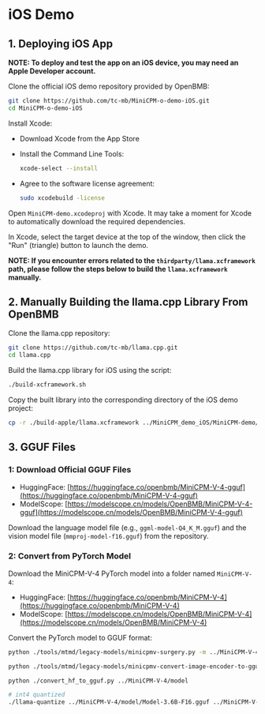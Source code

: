 # iOS Demo

## 1. Deploying iOS App

**NOTE: To deploy and test the app on an iOS device, you may need an Apple Developer account.**

Clone the official iOS demo repository provided by OpenBMB:

```bash
git clone https://github.com/tc-mb/MiniCPM-o-demo-iOS.git
cd MiniCPM-o-demo-iOS
```

Install Xcode:

* Download Xcode from the App Store
* Install the Command Line Tools:

  ```bash
  xcode-select --install
  ```
* Agree to the software license agreement:

  ```bash
  sudo xcodebuild -license
  ```

Open `MiniCPM-demo.xcodeproj` with Xcode. It may take a moment for Xcode to automatically download the required dependencies.

In Xcode, select the target device at the top of the window, then click the "Run" (triangle) button to launch the demo.

**NOTE: If you encounter errors related to the `thirdparty/llama.xcframework` path, please follow the steps below to build the `llama.xcframework` manually.**

## 2. Manually Building the llama.cpp Library From OpenBMB

Clone the llama.cpp repository:

```bash
git clone https://github.com/tc-mb/llama.cpp.git
cd llama.cpp
```

Build the llama.cpp library for iOS using the script:

```bash
./build-xcframework.sh
```

Copy the built library into the corresponding directory of the iOS demo project:

```bash
cp -r ./build-apple/llama.xcframework ../MiniCPM_demo_iOS/MiniCPM-demo/thirdparty
```

## 3. GGUF Files

### 1: Download Official GGUF Files

* HuggingFace: [https://huggingface.co/openbmb/MiniCPM-V-4-gguf](https://huggingface.co/openbmb/MiniCPM-V-4-gguf)
* ModelScope: [https://modelscope.cn/models/OpenBMB/MiniCPM-V-4-gguf](https://modelscope.cn/models/OpenBMB/MiniCPM-V-4-gguf)

Download the language model file (e.g., `ggml-model-Q4_K_M.gguf`) and the vision model file (`mmproj-model-f16.gguf`) from the repository.

### 2: Convert from PyTorch Model

Download the MiniCPM-V-4 PyTorch model into a folder named `MiniCPM-V-4`:

* HuggingFace: [https://huggingface.co/openbmb/MiniCPM-V-4](https://huggingface.co/openbmb/MiniCPM-V-4)
* ModelScope: [https://modelscope.cn/models/OpenBMB/MiniCPM-V-4](https://modelscope.cn/models/OpenBMB/MiniCPM-V-4)

Convert the PyTorch model to GGUF format:

```bash
python ./tools/mtmd/legacy-models/minicpmv-surgery.py -m ../MiniCPM-V-4

python ./tools/mtmd/legacy-models/minicpmv-convert-image-encoder-to-gguf.py -m ../MiniCPM-V-4 --minicpmv-projector ../MiniCPM-V-4/minicpmv.projector --output-dir ../MiniCPM-V-4/ --minicpmv_version 5

python ./convert_hf_to_gguf.py ../MiniCPM-V-4/model

# int4 quantized
./llama-quantize ../MiniCPM-V-4/model/Model-3.6B-F16.gguf ../MiniCPM-V-4/model/ggml-model-Q4_K_M.gguf Q4_K_M
```
